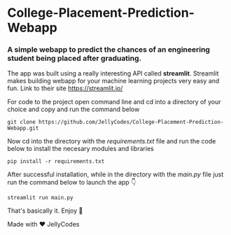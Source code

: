 # College-Placement-Prediction-Webapp

### A simple webapp to predict the chances of an engineering student being placed after graduating.

The app was built using a really interesting API called __streamlit__. Streamlit makes building webapp for your machine learning projects very easy and fun. Link to their site https://streamlit.io/

For code to the project open command line and cd into a directory of your choice and copy and run the command below
```
git clone https://github.com/JellyCodes/College-Placement-Prediction-Webapp.git
```

Now cd into the directory with the _requirements.txt_ file and run the code below to install the necesary modules and libraries
```
pip install -r requirements.txt
```

After successful installation, while in the directory with the _main.py_ file just run the command below to launch the app 👇
```
streamlit run main.py
```

That's basically it. Enjoy 🎉

Made with ❤ JellyCodes
